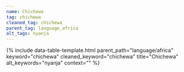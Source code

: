 ```yaml
---
name: Chichewa
tag: chichewa
cleaned_tag: chichewa
parent_tag: language_africa
alt_tags: nyanja
---
```


{% include data-table-template.html 
  parent_path="language/africa" 
  keyword="chichewa" 
  cleaned_keyword="chichewa" 
  title="Chichewa"
  alt_keywords="nyanja"
  context=""
%}

